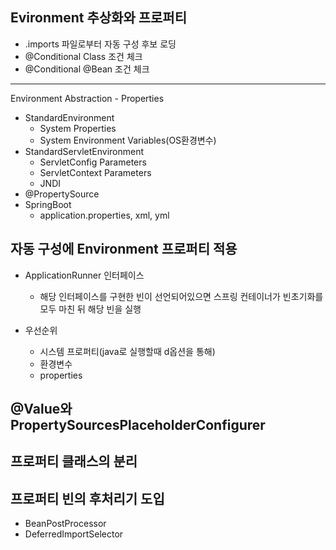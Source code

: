 ## Evironment 추상화와 프로퍼티
- .imports 파일로부터 자동 구성 후보 로딩
- @Conditional Class 조건 체크
- @Conditional @Bean 조건 체크
---
Environment Abstraction - Properties
- StandardEnvironment
    - System Properties
    - System Environment Variables(OS환경변수)
- StandardServletEnvironment
    - ServletConfig Parameters
    - ServletContext Parameters
    - JNDI
- @PropertySource
- SpringBoot
    - application.properties, xml, yml

## 자동 구성에 Environment 프로퍼티 적용
- ApplicationRunner 인터페이스
    - 해당 인터페이스를 구현한 빈이 선언되어있으면 스프링 컨테이너가 빈초기화를 모두 마친 뒤 해당 빈을 실행

- 우선순위
    - 시스템 프로퍼티(java로 실행할때 d옵션을 통해)
    - 환경변수
    - properties

## @Value와 PropertySourcesPlaceholderConfigurer

## 프로퍼티 클래스의 분리

## 프로퍼티 빈의 후처리기 도입
- BeanPostProcessor
- DeferredImportSelector